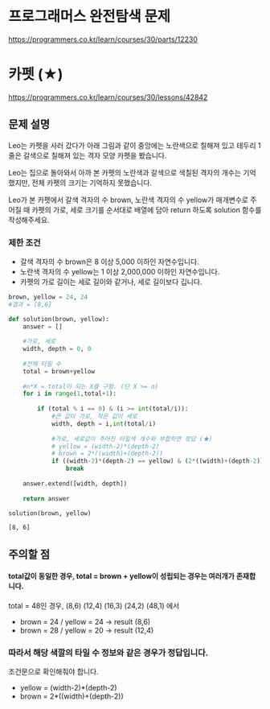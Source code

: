 # 프로그래머스 완전탐색 문제
https://programmers.co.kr/learn/courses/30/parts/12230

# 카펫 (★)
https://programmers.co.kr/learn/courses/30/lessons/42842

## 문제 설명
Leo는 카펫을 사러 갔다가 아래 그림과 같이 중앙에는 노란색으로 칠해져 있고 테두리 1줄은 갈색으로 칠해져 있는 격자 모양 카펫을 봤습니다.

Leo는 집으로 돌아와서 아까 본 카펫의 노란색과 갈색으로 색칠된 격자의 개수는 기억했지만, 전체 카펫의 크기는 기억하지 못했습니다.

Leo가 본 카펫에서 갈색 격자의 수 brown, 노란색 격자의 수 yellow가 매개변수로 주어질 때 카펫의 가로, 세로 크기를 순서대로 배열에 담아 return 하도록 solution 함수를 작성해주세요.

### 제한 조건
* 갈색 격자의 수 brown은 8 이상 5,000 이하인 자연수입니다.
* 노란색 격자의 수 yellow는 1 이상 2,000,000 이하인 자연수입니다.
* 카펫의 가로 길이는 세로 길이와 같거나, 세로 길이보다 깁니다.


```python
brown, yellow = 24, 24
#결과 = [8,6]
```


```python
def solution(brown, yellow):
    answer = []
    
    #가로, 세로
    width, depth = 0, 0
    
    #전체 타일 수
    total = brown+yellow
    
    #n*X = total이 되는 X를 구함. (단 X >= n)
    for i in range(1,total+1):
        
        if (total % i == 0) & (i >= int(total/i)):
            #큰 값이 가로, 작은 값이 세로
            width, depth = i,int(total/i)
            
            #가로, 세로값이 주어진 타일색 개수와 부합하면 정답 (★)
            # yellow = (width-2)*(depth-2)
            # brown = 2*((width)+(depth-2))
            if ((width-2)*(depth-2) == yellow) & (2*((width)+(depth-2)) == brown):
                break
            
    answer.extend([width, depth])
    
    return answer
```


```python
solution(brown, yellow)
```




    [8, 6]



## 주의할 점

#### total값이 동일한 경우, total = brown + yellow이 성립되는 경우는 여러개가 존재합니다.

total = 48인 경우,
(8,6) (12,4) (16,3) (24,2) (48,1) 에서
* brown = 24 / yellow = 24 -> result (8,6)
* brown = 28 / yellow = 20 -> result (12,4)

### 따라서 해당 색깔의 타일 수 정보와 같은 경우가 정답입니다.
조건문으로 확인해줘야 합니다.

* yellow = (width-2)*(depth-2)
* brown = 2*((width)+(depth-2))




```python

```


```python

```
